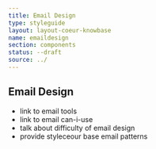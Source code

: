 ```yaml
---
title: Email Design
type: styleguide
layout: layout-coeur-knowbase
name: emaildesign
section: components
status: --draft
source: ../
---
```


<main markdown="1">

## Email Design

- link to email tools
- link to email can-i-use
- talk about difficulty of email design
- provide styleceour base email patterns 

</main>
